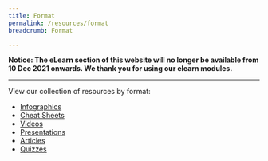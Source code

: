 ```yaml
---
title: Format
permalink: /resources/format
breadcrumb: Format

---
```


**Notice: The eLearn section of this website will no longer be available from 10 Dec 2021 onwards.  We thank you for using our elearn modules.**

<hr>

View our collection of resources by format:

- [Infographics](/resources/format/infographics)
- [Cheat Sheets](/resources/format/cheat-sheets)
- [Videos](/resources/format/videos)
- [Presentations](/resources/format/presentations)
- [Articles](/resources/format/articles)
- [Quizzes](/resources/format/quizzes)

